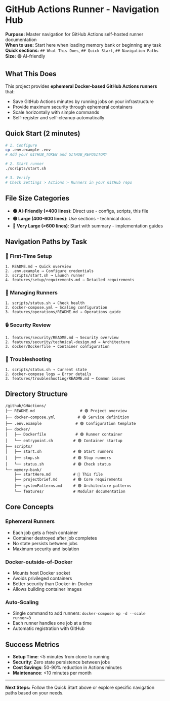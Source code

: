 # GitHub Actions Runner - Navigation Hub

**Purpose:** Master navigation for GitHub Actions self-hosted runner documentation  
**When to use:** Start here when loading memory bank or beginning any task  
**Quick sections:** `## What This Does`, `## Quick Start`, `## Navigation Paths`  
**Size:** 🟢 AI-friendly

## What This Does

This project provides **ephemeral Docker-based GitHub Actions runners** that:
- Save GitHub Actions minutes by running jobs on your infrastructure
- Provide maximum security through ephemeral containers
- Scale horizontally with simple commands
- Self-register and self-cleanup automatically

## Quick Start (2 minutes)

```bash
# 1. Configure
cp .env.example .env
# Add your GITHUB_TOKEN and GITHUB_REPOSITORY

# 2. Start runner
./scripts/start.sh

# 3. Verify
# Check Settings > Actions > Runners in your GitHub repo
```

## File Size Categories

- **🟢 AI-Friendly (<400 lines)**: Direct use - configs, scripts, this file
- **🟡 Large (400-600 lines)**: Use sections - technical docs
- **🔴 Very Large (>600 lines)**: Start with summary - implementation guides

## Navigation Paths by Task

### 🚀 First-Time Setup
```
1. README.md → Quick overview
2. .env.example → Configure credentials  
3. scripts/start.sh → Launch runner
4. features/setup/requirements.md → Detailed requirements
```

### 🔧 Managing Runners
```
1. scripts/status.sh → Check health
2. docker-compose.yml → Scaling configuration
3. features/operations/README.md → Operations guide
```

### 🔒 Security Review
```
1. features/security/README.md → Security overview
2. features/security/technical-design.md → Architecture
3. docker/Dockerfile → Container configuration
```

### 🐛 Troubleshooting
```
1. scripts/status.sh → Current state
2. docker-compose logs → Error details
3. features/troubleshooting/README.md → Common issues
```

## Directory Structure

```
/github/GHActions/
├── README.md                    # 🟢 Project overview
├── docker-compose.yml          # 🟢 Service definition
├── .env.example               # 🟢 Configuration template
├── docker/
│   ├── Dockerfile             # 🟢 Runner container
│   └── entrypoint.sh         # 🟢 Container startup
├── scripts/
│   ├── start.sh              # 🟢 Start runners
│   ├── stop.sh               # 🟢 Stop runners
│   └── status.sh             # 🟢 Check status
└── memory-bank/
    ├── startHere.md          # 🎯 This file
    ├── projectbrief.md       # 🟢 Core requirements
    ├── systemPatterns.md     # 🟢 Architecture patterns
    └── features/             # Modular documentation
```

## Core Concepts

### Ephemeral Runners
- Each job gets a fresh container
- Container destroyed after job completes
- No state persists between jobs
- Maximum security and isolation

### Docker-outside-of-Docker
- Mounts host Docker socket
- Avoids privileged containers
- Better security than Docker-in-Docker
- Allows building container images

### Auto-Scaling
- Single command to add runners: `docker-compose up -d --scale runner=3`
- Each runner handles one job at a time
- Automatic registration with GitHub

## Success Metrics

- **Setup Time**: <5 minutes from clone to running
- **Security**: Zero state persistence between jobs
- **Cost Savings**: 50-90% reduction in Actions minutes
- **Maintenance**: <10 minutes per month

---

**Next Steps:** Follow the Quick Start above or explore specific navigation paths based on your needs.